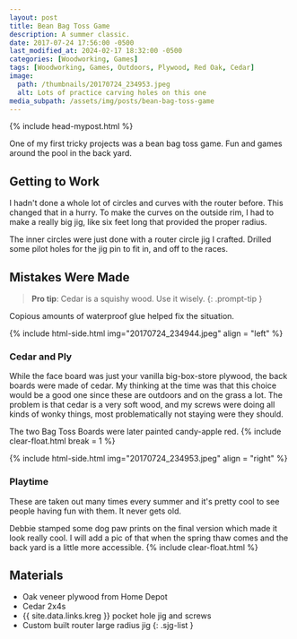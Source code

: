 ```yaml
---
layout: post
title: Bean Bag Toss Game
description: A summer classic.
date: 2017-07-24 17:56:00 -0500
last_modified_at: 2024-02-17 18:32:00 -0500
categories: [Woodworking, Games]
tags: [Woodworking, Games, Outdoors, Plywood, Red Oak, Cedar]
image:
  path: /thumbnails/20170724_234953.jpeg
  alt: Lots of practice carving holes on this one
media_subpath: /assets/img/posts/bean-bag-toss-game
---
```

{% include head-mypost.html %}

One of my first tricky projects was a bean bag toss game. Fun and games around the pool in the back yard.

## Getting to Work

I hadn't done a whole lot of circles and curves with the router before. This changed that in a hurry. To make the curves on the outside rim, I had to make a really big jig, like six feet long that provided the proper radius.

The inner circles were just done with a router circle jig I crafted. Drilled some pilot holes for the jig pin to fit in, and off to the races.

## Mistakes Were Made

> **Pro tip**: Cedar is a squishy wood. Use it wisely.
{: .prompt-tip }

Copious amounts of waterproof glue helped fix the situation.

{% include html-side.html img="20170724_234944.jpeg" align = "left" %}

### Cedar and Ply

While the face board was just your vanilla big-box-store plywood, the back boards were made of cedar. My thinking at the time was that this choice would be a good one since these are outdoors and on the grass a lot. The problem is that cedar is a very soft wood, and my screws were doing all kinds of wonky things, most problematically not staying were they should.

The two Bag Toss Boards were later painted candy-apple red.
{% include clear-float.html break = 1 %}

{% include html-side.html img="20170724_234953.jpeg" align = "right" %}

### Playtime

These are taken out many times every summer and it's pretty cool to see people having fun with them. It never gets old.

Debbie stamped some dog paw prints on the final version which made it look really cool. I will add a pic of that when the spring thaw comes and the back yard is a little more accessible.
{% include clear-float.html %}

## Materials

- Oak veneer plywood from Home Depot
- Cedar 2x4s
- {{ site.data.links.kreg }} pocket hole jig and screws
- Custom built router large radius jig
{: .sjg-list }

